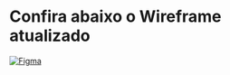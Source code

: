# Confira abaixo o Wireframe atualizado

[![Figma](https://img.shields.io/badge/Figma-696969?style=for-the-badge&logo=figma&logoColor=figma)](https://www.figma.com/design/lvGJQBXKItKddxfBa5shKk/Wireframe_app_investimentos?m=auto&t=KXSvZE3ZtjtTXTvk-6)
